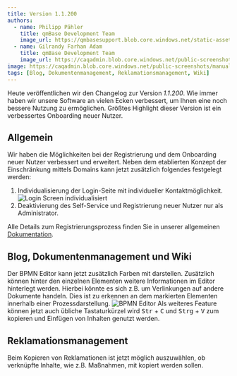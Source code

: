 ```yaml
---
title: Version 1.1.200
authors:
  - name: Philipp Pähler
    title: qmBase Development Team
    image_url: https://qmbasesupport.blob.core.windows.net/static-assets/img/persons/paehler_round.png
  - name: Gilrandy Farhan Adam
    title: qmBase Development Team
    image_url: https://caqadmin.blob.core.windows.net/public-screenshots/manual-screenshots/gilrand-profile-picture.jpg
image: https://caqadmin.blob.core.windows.net/public-screenshots/manual-screenshots/2024-05-02_bpmnColor.png
tags: [Blog, Dokumentenmanagement, Reklamationsmanagement, Wiki]
---
```


Heute veröffentlichen wir den Changelog zur Version _1.1.200_. Wie immer haben wir unsere Software an vielen Ecken verbessert, um Ihnen eine noch bessere Nutzung zu ermöglichen.
Größtes Highlight dieser Version ist ein verbessertes Onboarding neuer Nutzer.

<!--truncate-->

## Allgemein

Wir haben die Möglichkeiten bei der Registrierung und dem Onboarding neuer Nutzer verbessert und erweitert. Neben dem etablierten Konzept der Einschränkung mittels Domains kann jetzt zusätzlich folgendes festgelegt werden:

1. Individualisierung der Login-Seite mit individueller Kontaktmöglichkeit.
   ![Login Screen individualisiert](https://caqadmin.blob.core.windows.net/public-screenshots/manual-screenshots/2024-05-02_loginScreenCustomized.png)
2. Deaktivierung des Self-Service und Registrierung neuer Nutzer nur als Administrator.

Alle Details zum Registrierungsprozess finden Sie in unserer allgemeinen [Dokumentation](/docs/account/account-register).

## Blog, Dokumentenmanagement und Wiki

Der BPMN Editor kann jetzt zusätzlich Farben mit darstellen. Zusätzlich können hinter den einzelnen Elementen weitere Informationen im Editor hinterlegt werden.
Hierbei könnte es sich z.B. um Verlinkungen auf andere Dokumente handeln.
Dies ist zu erkennen an dem markierten Elementen innerhalb einer Prozessdarstellung.
![BPMN Editor](https://caqadmin.blob.core.windows.net/public-screenshots/manual-screenshots/2024-05-02_bpmnColor.png)
Als weiteres Feature können jetzt auch übliche Tastaturkürzel wird <kbd>Str</kbd> + <kbd>C</kbd> und <kbd>Strg</kbd> + <kbd>V</kbd> zum kopieren und Einfügen von Inhalten genutzt werden.

## Reklamationsmanagement

Beim Kopieren von Reklamationen ist jetzt möglich auszuwählen, ob verknüpfte Inhalte, wie z.B. Maßnahmen, mit kopiert werden sollen.
